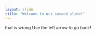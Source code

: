 ```yaml
---
layout: slide
title: "Welcome to our second slide!"
---
```

that is wrong
Use the left arrow to go back!
